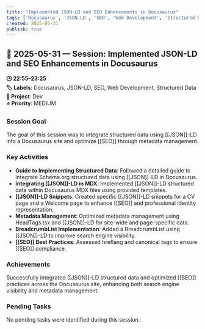 ```yaml
---
title: "Implemented JSON-LD and SEO Enhancements in Docusaurus"
tags: ['Docusaurus', 'JSON-LD', 'SEO', 'Web Development', 'Structured Data']
created: 2025-05-31
publish: true
---
```


## 📅 2025-05-31 — Session: Implemented JSON-LD and SEO Enhancements in Docusaurus

**🕒 22:55–23:25**  
**🏷️ Labels**: Docusaurus, JSON-LD, SEO, Web Development, Structured Data  
**📂 Project**: Dev  
**⭐ Priority**: MEDIUM  


### Session Goal
The goal of this session was to integrate structured data using [[JSON]]-LD into a Docusaurus site and optimize [[SEO]] through metadata management.

### Key Activities
- **Guide to Implementing Structured Data**: Followed a detailed guide to integrate Schema.org structured data using [[JSON]]-LD in Docusaurus.
- **Integrating [[JSON]]-LD in MDX**: Implemented [[JSON]]-LD structured data within Docusaurus MDX files using provided templates.
- **[[JSON]]-LD Snippets**: Created specific [[JSON]]-LD snippets for a CV page and a Welcome page to enhance [[SEO]] and professional identity representation.
- **Metadata Management**: Optimized metadata management using HeadTags.tsx and [[JSON]]-LD for site-wide and page-specific data.
- **BreadcrumbList Implementation**: Added a BreadcrumbList using [[JSON]]-LD to improve search engine visibility.
- **[[SEO]] Best Practices**: Assessed hreflang and canonical tags to ensure [[SEO]] compliance.

### Achievements
Successfully integrated [[JSON]]-LD structured data and optimized [[SEO]] practices across the Docusaurus site, enhancing both search engine visibility and metadata management.

### Pending Tasks
No pending tasks were identified during this session.

